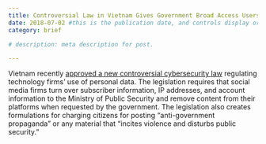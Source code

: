 ```yaml
---
title: Controversial Law in Vietnam Gives Government Broad Access Users’ Personal Data 
date: 2018-07-02 #this is the publication date, and controls display order.
category: brief

# description: meta description for post.

---
```


Vietnam recently [approved a new controversial cybersecurity law][link] regulating technology firms’ use of personal data. The legislation requires that social media firms turn over subscriber information, IP addresses, and account information to the Ministry of Public Security and remove content from their platforms when requested by the government. The legislation also creates formulations for charging citizens for posting “anti-government propaganda” or any material that “incites violence and disturbs public security.”

[link]: https://www.cogitasia.com/vietnams-new-cyber-law-could-hobble-foreign-investors-and-limit-basic-freedoms/